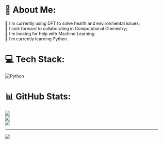 # 💫 About Me:
🔭 I'm currently using DFT to solve health and environmental issues;<br>👯 I look forward to collaborating in Computational Chemistry;<br>🤝 I'm looking for help with Machine Learning;<br>🌱 I’m currently learning Python.


# 💻 Tech Stack:
![Python](https://img.shields.io/badge/python-3670A0?style=plastic&logo=python&logoColor=ffdd54)
# 📊 GitHub Stats:
![](https://github-readme-stats.vercel.app/api?username=EversonGoms&theme=vue-dark&hide_border=false&include_all_commits=false&count_private=false)<br/>
![](https://github-readme-streak-stats.herokuapp.com/?user=EversonGoms&theme=vue-dark&hide_border=false)<br/>
![](https://github-readme-stats.vercel.app/api/top-langs/?username=EversonGoms&theme=vue-dark&hide_border=false&include_all_commits=false&count_private=false&layout=compact)

---
[![](https://visitcount.itsvg.in/api?id=EversonGoms&icon=0&color=0)](https://visitcount.itsvg.in)

<!-- Proudly created with GPRM ( https://gprm.itsvg.in ) -->
